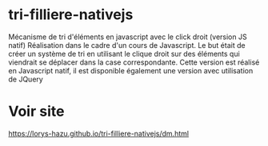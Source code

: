 # tri-filliere-nativejs
Mécanisme de tri d'éléments en javascript avec le click droit (version JS natif)
Réalisation dans le cadre d'un cours de Javascript. Le but était de créer un système de tri en utilisant le clique droit sur des éléments qui viendrait se déplacer dans la case correspondante. Cette version est réalisé en Javascript natif, il est disponible également une version avec utilisation de JQuery
# Voir site
 https://lorys-hazu.github.io/tri-filliere-nativejs/dm.html
